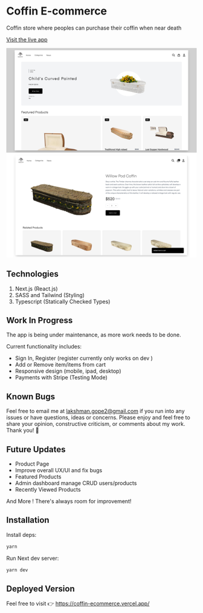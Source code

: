 # Coffin E-commerce
Coffin store where peoples can purchase their coffin when near death

<a href="https://coffin-ecommerce.vercel.app/">Visit the live app</a>

![Screenshot](./public/images/preview/screen1.png)
![Screenshot](./public/images/preview/screen2.png)

## Technologies
1. Next.js (React.js)
2. SASS and Tailwind (Styling)
3. Typescript (Statically Checked Types)

## Work In Progress
The app is being under maintenance, as more work needs to be done.

Current functionality includes:
- Sign In, Register (register currently only works on dev )
- Add or Remove item/items from cart
- Responsive design (mobile, ipad, desktop)
- Payments with Stripe (Testing Mode)

## Known Bugs
Feel free to email me at lakshman.gope2@gmail.com if you run into any issues or have questions, ideas or concerns. Please enjoy
and feel free to share your opinion, constructive criticism, or comments about my work. Thank you! 🙂

## Future Updates

- Product Page
- Improve overall UX/UI and fix bugs
- Featured Products
- Admin dashboard manage CRUD users/products
- Recently Viewed Products

And More ! There's always room for improvement!

## Installation
Install deps:
```bash
yarn
```

Run Next dev server:
```bash
yarn dev
```


## Deployed Version
Feel free to visit 👉 https://coffin-ecommerce.vercel.app/

